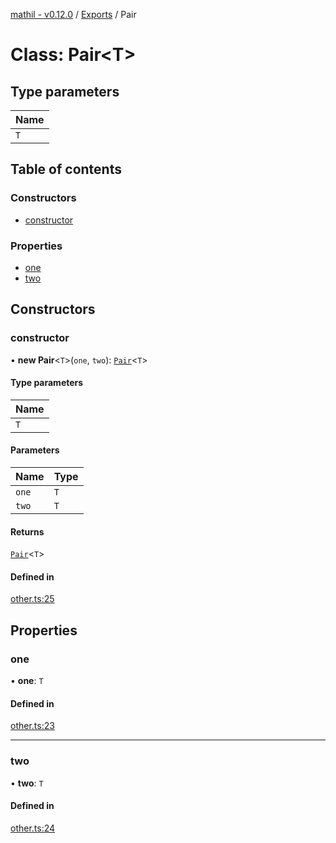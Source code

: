 [mathil - v0.12.0](../README.md) / [Exports](../modules.md) / Pair

# Class: Pair\<T\>

## Type parameters

| Name |
| :------ |
| `T` |

## Table of contents

### Constructors

- [constructor](Pair.md#constructor)

### Properties

- [one](Pair.md#one)
- [two](Pair.md#two)

## Constructors

### constructor

• **new Pair**\<`T`\>(`one`, `two`): [`Pair`](Pair.md)\<`T`\>

#### Type parameters

| Name |
| :------ |
| `T` |

#### Parameters

| Name | Type |
| :------ | :------ |
| `one` | `T` |
| `two` | `T` |

#### Returns

[`Pair`](Pair.md)\<`T`\>

#### Defined in

[other.ts:25](https://github.com/eransed/mathil/blob/3e71dd6/src/other.ts#L25)

## Properties

### one

• **one**: `T`

#### Defined in

[other.ts:23](https://github.com/eransed/mathil/blob/3e71dd6/src/other.ts#L23)

___

### two

• **two**: `T`

#### Defined in

[other.ts:24](https://github.com/eransed/mathil/blob/3e71dd6/src/other.ts#L24)
